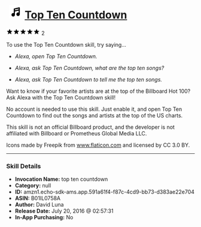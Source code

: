 # &nbsp;<img src="skill_icon" alt="Top Ten Countdown icon" width="36"> [Top Ten Countdown](http://alexa.amazon.com/#skills/amzn1.echo-sdk-ams.app.591a61f4-f87c-4cd9-bb73-d383ae22e704)
![5 stars](../../images/ic_star_black_18dp_1x.png)![5 stars](../../images/ic_star_black_18dp_1x.png)![5 stars](../../images/ic_star_black_18dp_1x.png)![5 stars](../../images/ic_star_black_18dp_1x.png)![5 stars](../../images/ic_star_black_18dp_1x.png) 2

To use the Top Ten Countdown skill, try saying...

* *Alexa, open Top Ten Countdown.*

* *Alexa, ask Top Ten Countdown, what are the top ten songs?*

* *Alexa, ask Top Ten Countdown to tell me the top ten songs.*

Want to know if your favorite artists are at the top of the Billboard Hot 100? Ask Alexa with the Top Ten Countdown skill!

No account is needed to use this skill. Just enable it, and open Top Ten Countdown to find out the songs and artists at the top of the US charts.

This skill is not an official Billboard product, and the developer is not affiliated with Billboard or Prometheus Global Media LLC.

Icons made by Freepik from www.flaticon.com and licensed by CC 3.0 BY.

***

### Skill Details

* **Invocation Name:** top ten countdown
* **Category:** null
* **ID:** amzn1.echo-sdk-ams.app.591a61f4-f87c-4cd9-bb73-d383ae22e704
* **ASIN:** B01IL0758A
* **Author:** David Luna
* **Release Date:** July 20, 2016 @ 02:57:31
* **In-App Purchasing:** No
